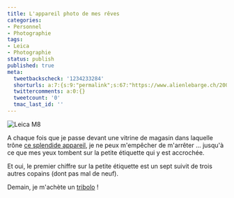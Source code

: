 ```yaml
---
title: L'appareil photo de mes rêves
categories:
- Personnel
- Photographie
tags:
- Leica
- Photographie
status: publish
published: true
meta:
  tweetbackscheck: '1234233284'
  shorturls: a:7:{s:9:"permalink";s:67:"https://www.alienlebarge.ch/2008/01/06/lappareil-photo-de-mes-reves/";s:7:"tinyurl";s:25:"https://tinyurl.com/dg7wrl";s:4:"isgd";s:17:"https://is.gd/iD8K";s:5:"bitly";s:19:"https://bit.ly/tKhUq";s:5:"snipr";s:22:"https://snipr.com/bez8z";s:5:"snurl";s:22:"https://snurl.com/bez8z";s:7:"snipurl";s:24:"https://snipurl.com/bez8z";}
  twittercomments: a:0:{}
  tweetcount: '0'
  tmac_last_id: ''
---
```

<img src="https://dlgjp9x71cipk.cloudfront.net/2008/01/leica-m8.png" alt="Leica M8" />

A chaque fois que je passe devant une vitrine de magasin dans laquelle trône <a href="https://www.leica-camera.fr/photography/m_system/m8/" title="Le site du Leica M8">ce splendide appareil</a>, je ne peux m'empêcher de m'arrêter ... jusqu'à ce que mes yeux tombent sur la petite étiquette qui y est accrochée.

Et oui, le premier chiffre sur la petite étiquette est un sept suivit de trois autres copains (dont pas mal de neuf).

Demain, je m'achète un <a href="https://www1.loterie.ch/games/grattage/grattage.php?game=15" title="Le site des billet de tribolo">tribolo</a> !
